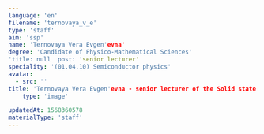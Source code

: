 ```yaml
---
language: 'en'
filename: 'ternovaya_v_e'
type: 'staff'
aim: 'ssp'
name: 'Ternovaya Vera Evgen'evna'
degree: 'Candidate of Physico-Mathematical Sciences'
'title: null  post: 'senior lecturer'
speciality: '(01.04.10) Semiconductor physics'
avatar:
  - src: ''
title: 'Ternovaya Vera Evgen'evna - senior lecturer of the Solid state physics and nanostructures Department'
    type: 'image'

updatedAt: 1568360578
materialType: 'staff'
---
```



